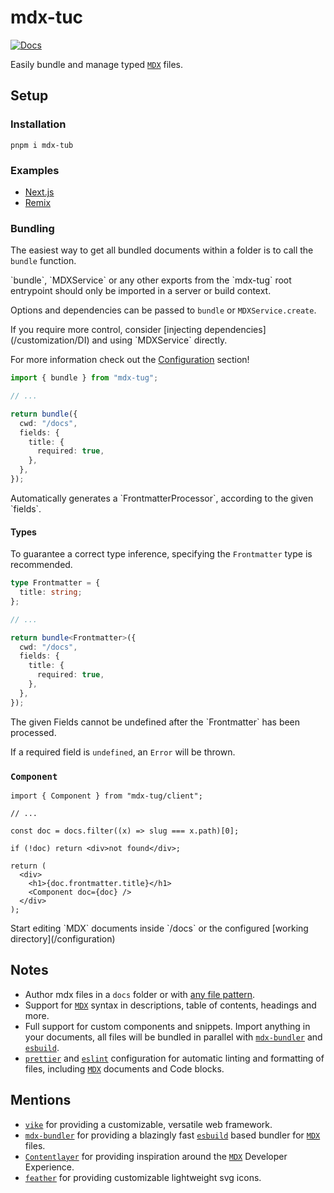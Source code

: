 # mdx-tuc

[![Docs](https://img.shields.io/badge/docs-online-green)](https://mdx-tug.pages.dev/)

Easily bundle and manage typed [`MDX`](https://mdxjs.com/) files.

## Setup

### Installation

```
pnpm i mdx-tub
```

### Examples

- [Next.js](https://mdx-tug.pages.dev/configuration/next)
- [Remix](https://mdx-tug.pages.dev/configuration/remix)

### Bundling

The easiest way to get all bundled documents within a folder is to call the `bundle` function.

<Warning>
  `bundle`, `MDXService` or any other exports from the `mdx-tug` root entrypoint
  should only be imported in a server or build context.
</Warning>

Options and dependencies can be passed to `bundle` or `MDXService.create`.

<Info>
  If you require more control, consider [injecting
  dependencies](/customization/DI) and using `MDXService` directly.

For more information check out the [Configuration](/configuration) section!

</Info>

```ts {1,7-10} showLineNumbers
import { bundle } from "mdx-tug";

// ...

return bundle({
  cwd: "/docs",
  fields: {
    title: {
      required: true,
    },
  },
});
```

<Success>
  Automatically generates a `FrontmatterProcessor`, according to the given
  `fields`.
</Success>

#### Types

To guarantee a correct type inference, specifying the `Frontmatter` type is recommended.

```ts {1-3,7} showLineNumbers
type Frontmatter = {
  title: string;
};

// ...

return bundle<Frontmatter>({
  cwd: "/docs",
  fields: {
    title: {
      required: true,
    },
  },
});
```

<Info>
  The given Fields cannot be undefined after the `Frontmatter` has been processed.

If a required field is `undefined`, an `Error` will be thrown.

</Info>

### `Component`

```tsx {1,12} showLineNumbers
import { Component } from "mdx-tug/client";

// ...

const doc = docs.filter((x) => slug === x.path)[0];

if (!doc) return <div>not found</div>;

return (
  <div>
    <h1>{doc.frontmatter.title}</h1>
    <Component doc={doc} />
  </div>
);
```

<Success>
  Start editing `MDX` documents inside `/docs` or the configured [working
  directory](/configuration)
</Success>

## Notes

- Author mdx files in a `docs` folder or with [any file pattern](/configuration#options).
- Support for [`MDX`](https://mdxjs.com/) syntax in descriptions, table of contents, headings and more.
- Full support for custom components and snippets. Import anything in your documents, all files will be bundled in parallel with [`mdx-bundler`](https://github.com/kentcdodds/mdx-bundler) and [`esbuild`](https://esbuild.github.io/).
- [`prettier`](https://prettier.io/) and [`eslint`](https://eslint.org/) configuration for automatic linting and formatting of files, including [`MDX`](https://mdxjs.com/) documents and Code blocks.

## Mentions

- [`vike`](https://vike.dev/) for providing a customizable, versatile web framework.
- [`mdx-bundler`](https://github.com/kentcdodds/mdx-bundler) for providing a blazingly fast [`esbuild`](https://esbuild.github.io/mdx-bundler) based bundler for [`MDX`](https://mdxjs.com/) files.
- [`Contentlayer`](https://contentlayer.dev/) for providing inspiration around the [`MDX`](https://mdxjs.com/) Developer Experience.
- [`feather`](https://feathericons.com/) for providing customizable lightweight svg icons.
